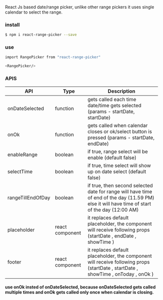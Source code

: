 React Js based date/range picker, unlike other range pickers it uses single calendar to select the range.

### install
```sh
$ npm i react-range-picker --save
```

### use
```sh
import RangePicker from "react-range-picker"

<RangePicker/>

```

### APIS

| API | Type | Description |
| ------ | -----  |------ |
onDateSelected | function | gets called each time date/time gets selected (params - startDate<Date object>, startDate<Date object>)
| onOk | function | gets called when calendar closes or ok/select button is pressed (params - startDate<Date object>, endDate<Date object>)
| enableRange  | boolean | if true, range select will be enable (default false)
| selectTime  | boolean | if true, time select will show up on date select (default false)
| rangeTillEndOfDay  | boolean | if true, then second selected date for range will have time of end of the day (11.59 PM) else it will have time of start of the day (12:00 AM) | 
| placeholder | react component | it replaces default placeholder, the component will receive following props (startDate <object>, endDate <object>, showTime <boolean>)|
| footer | react component | it replaces default placeholder, the component will receive following props (startDate <object>, startDate <object>, showTime <boolean>, onToday <function>, onOk <function>)|


#### use onOk insted of onDateSelected, because onDateSelected gets called multiple times and onOk gets called only once when calendar is closing.
